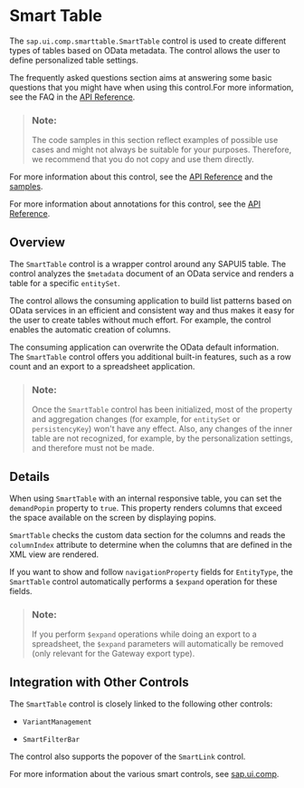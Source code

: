 <!-- loiobed8274140d04fc0b9bcb2db42d8bac2 -->

# Smart Table

The `sap.ui.comp.smarttable.SmartTable` control is used to create different types of tables based on OData metadata. The control allows the user to define personalized table settings.

The frequently asked questions section aims at answering some basic questions that you might have when using this control.For more information, see the FAQ in the [API Reference](https://ui5.sap.com/#/api/sap.ui.comp.smarttable.SmartTable%23faq).

> ### Note:  
> The code samples in this section reflect examples of possible use cases and might not always be suitable for your purposes. Therefore, we recommend that you do not copy and use them directly. 

For more information about this control, see the [API Reference](https://ui5.sap.com/#/api/sap.ui.comp.smarttable.SmartTable) and the [samples](https://ui5.sap.com/#/entity/sap.ui.comp.smarttable.SmartTable).

For more information about annotations for this control, see the [API Reference](https://ui5.sap.com/#/api/sap.ui.comp.smarttable.SmartTable/annotations/Summary). 



## Overview

The `SmartTable` control is a wrapper control around any SAPUI5 table. The control analyzes the `$metadata` document of an OData service and renders a table for a specific `entitySet`.

The control allows the consuming application to build list patterns based on OData services in an efficient and consistent way and thus makes it easy for the user to create tables without much effort. For example, the control enables the automatic creation of columns.

The consuming application can overwrite the OData default information. The `SmartTable` control offers you additional built-in features, such as a row count and an export to a spreadsheet application.

> ### Note:  
> Once the `SmartTable` control has been initialized, most of the property and aggregation changes \(for example, for `entitySet` or `persistencyKey`\) won't have any effect. Also, any changes of the inner table are not recognized, for example, by the personalization settings, and therefore must not be made.



## Details

When using `SmartTable` with an internal responsive table, you can set the `demandPopin` property to `true`. This property renders columns that exceed the space available on the screen by displaying popins.

`SmartTable` checks the custom data section for the columns and reads the `columnIndex` attribute to determine when the columns that are defined in the XML view are rendered.

If you want to show and follow `navigationProperty` fields for `EntityType`, the `SmartTable` control automatically performs a `$expand` operation for these fields.

> ### Note:  
> If you perform `$expand` operations while doing an export to a spreadsheet, the `$expand` parameters will automatically be removed \(only relevant for the Gateway export type\).



## Integration with Other Controls

The `SmartTable` control is closely linked to the following other controls:

-   `VariantManagement`

-   `SmartFilterBar`


The control also supports the popover of the `SmartLink` control.

For more information about the various smart controls, see [sap.ui.comp](sap-ui-comp-0cbbeba.md).

